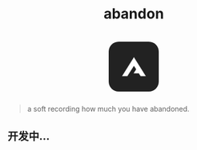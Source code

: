 <h1 align="center">abandon</h1>
<h1 align="center"><img src="./logo.png"/ style="width:100px;border-radius:20px;"></h1>

> a soft recording how much you have abandoned.

## 开发中...
